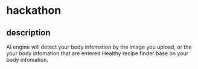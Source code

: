 # hackathon

## description

AI engine will detect your body infomation by the image you upload, or the your body infomation that are entered
Healthy recipe finder base on your body infomation. 
